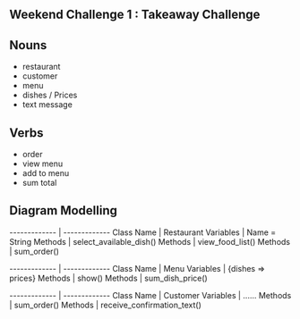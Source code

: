 ## Weekend Challenge 1 : Takeaway Challenge


## Nouns
* restaurant
* customer
* menu 
* dishes / Prices
* text message

## Verbs
* order
* view menu
* add to menu
* sum total 


## Diagram Modelling

------------- | -------------
Class Name | Restaurant
Variables | Name = String
Methods  | select_available_dish()
Methods  | view_food_list()
Methods  | sum_order()

------------- | -------------
 Class Name | Menu
Variables  | {dishes => prices}
Methods  | show()
Methods | sum_dish_price()

------------- | -------------
 Class Name | Customer
Variables  | ......
Methods  | sum_order()
Methods | receive_confirmation_text()